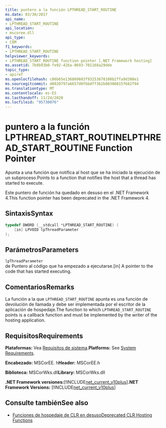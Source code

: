 ```yaml
---
title: puntero a la función LPTHREAD_START_ROUTINE
ms.date: 03/30/2017
api_name:
- LPTHREAD_START_ROUTINE
api_location:
- mscoree.dll
api_type:
- COM
f1_keywords:
- LPTHREAD_START_ROUTINE
helpviewer_keywords:
- LPTHREAD_START_ROUTINE function pointer [.NET Framework hosting]
ms.assetid: 7b9b93b0-fe92-42ba-8693-701168a29dde
topic_type:
- apiref
ms.openlocfilehash: c86b65e136869603f93253678108b2ffa9d388e1
ms.sourcegitcommit: d8020797a6657d0fbbdff362b80300815f682f94
ms.translationtype: MT
ms.contentlocale: es-ES
ms.lasthandoff: 11/24/2020
ms.locfileid: "95730076"
---
```

# <a name="lpthread_start_routine-function-pointer"></a><span data-ttu-id="e3cbd-102">puntero a la función LPTHREAD_START_ROUTINE</span><span class="sxs-lookup"><span data-stu-id="e3cbd-102">LPTHREAD_START_ROUTINE Function Pointer</span></span>

<span data-ttu-id="e3cbd-103">Apunta a una función que notifica al host que se ha iniciado la ejecución de un subproceso.</span><span class="sxs-lookup"><span data-stu-id="e3cbd-103">Points to a function that notifies the host that a thread has started to execute.</span></span>  
  
 <span data-ttu-id="e3cbd-104">Este puntero de función ha quedado en desuso en el .NET Framework 4.</span><span class="sxs-lookup"><span data-stu-id="e3cbd-104">This function pointer has been deprecated in the .NET Framework 4.</span></span>  
  
## <a name="syntax"></a><span data-ttu-id="e3cbd-105">Sintaxis</span><span class="sxs-lookup"><span data-stu-id="e3cbd-105">Syntax</span></span>  
  
```cpp  
typedef DWORD (__stdcall *LPTHREAD_START_ROUTINE) (  
    [in] LPVOID lpThreadParameter  
);  
```  
  
## <a name="parameters"></a><span data-ttu-id="e3cbd-106">Parámetros</span><span class="sxs-lookup"><span data-stu-id="e3cbd-106">Parameters</span></span>  

 `lpThreadParameter`  
 <span data-ttu-id="e3cbd-107">de Puntero al código que ha empezado a ejecutarse.</span><span class="sxs-lookup"><span data-stu-id="e3cbd-107">[in] A pointer to the code that has started executing.</span></span>  
  
## <a name="remarks"></a><span data-ttu-id="e3cbd-108">Comentarios</span><span class="sxs-lookup"><span data-stu-id="e3cbd-108">Remarks</span></span>  

 <span data-ttu-id="e3cbd-109">La función a la que `LPTHREAD_START_ROUTINE` apunta es una función de devolución de llamada y debe ser implementada por el escritor de la aplicación de hospedaje.</span><span class="sxs-lookup"><span data-stu-id="e3cbd-109">The function to which `LPTHREAD_START_ROUTINE` points is a callback function and must be implemented by the writer of the hosting application.</span></span>  
  
## <a name="requirements"></a><span data-ttu-id="e3cbd-110">Requisitos</span><span class="sxs-lookup"><span data-stu-id="e3cbd-110">Requirements</span></span>  

 <span data-ttu-id="e3cbd-111">**Plataformas:** Vea [Requisitos de sistema](../../get-started/system-requirements.md).</span><span class="sxs-lookup"><span data-stu-id="e3cbd-111">**Platforms:** See [System Requirements](../../get-started/system-requirements.md).</span></span>  
  
 <span data-ttu-id="e3cbd-112">**Encabezado:** MSCorEE. h</span><span class="sxs-lookup"><span data-stu-id="e3cbd-112">**Header:** MSCorEE.h</span></span>  
  
 <span data-ttu-id="e3cbd-113">**Biblioteca:** MSCorWks.dll</span><span class="sxs-lookup"><span data-stu-id="e3cbd-113">**Library:** MSCorWks.dll</span></span>  
  
 <span data-ttu-id="e3cbd-114">**.NET Framework versiones:**[!INCLUDE[net_current_v10plus](../../../../includes/net-current-v10plus-md.md)]</span><span class="sxs-lookup"><span data-stu-id="e3cbd-114">**.NET Framework Versions:** [!INCLUDE[net_current_v10plus](../../../../includes/net-current-v10plus-md.md)]</span></span>  
  
## <a name="see-also"></a><span data-ttu-id="e3cbd-115">Consulte también</span><span class="sxs-lookup"><span data-stu-id="e3cbd-115">See also</span></span>

- [<span data-ttu-id="e3cbd-116">Funciones de hospedaje de CLR en desuso</span><span class="sxs-lookup"><span data-stu-id="e3cbd-116">Deprecated CLR Hosting Functions</span></span>](deprecated-clr-hosting-functions.md)
